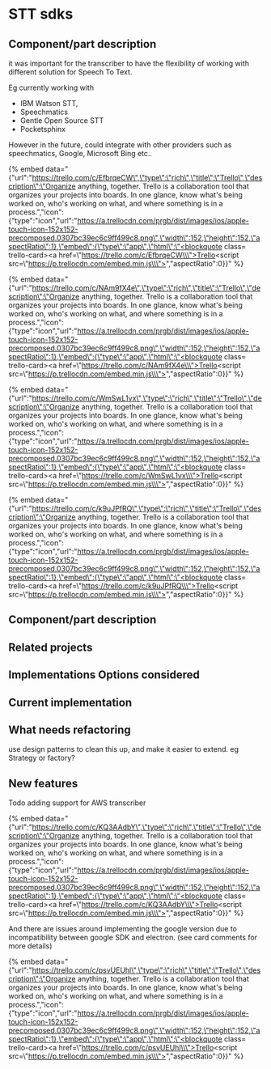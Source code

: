 # STT sdks

## Component/part description

it was important for the transcriber to have the flexibility of working with different solution for Speech To Text.

Eg currently working with

* IBM Watson STT, 
* Speechmatics
* Gentle Open Source STT
* Pocketsphinx 

However in the future, could integrate with other providers such as speechmatics, Google, Microsoft Bing etc..

{% embed data="{\"url\":\"https://trello.com/c/EfbrqeCW\",\"type\":\"rich\",\"title\":\"Trello\",\"description\":\"Organize anything, together. Trello is a collaboration tool that organizes your projects into boards. In one glance, know what\'s being worked on, who\'s working on what, and where something is in a process.\",\"icon\":{\"type\":\"icon\",\"url\":\"https://a.trellocdn.com/prgb/dist/images/ios/apple-touch-icon-152x152-precomposed.0307bc39ec6c9ff499c8.png\",\"width\":152,\"height\":152,\"aspectRatio\":1},\"embed\":{\"type\":\"app\",\"html\":\"<blockquote class= trello-card><a href=\\\"https://trello.com/c/EfbrqeCW\\\">Trello</a></blockquote><script src=\\\"https://p.trellocdn.com/embed.min.js\\\"></script>\",\"aspectRatio\":0}}" %}

{% embed data="{\"url\":\"https://trello.com/c/NAm9fX4e\",\"type\":\"rich\",\"title\":\"Trello\",\"description\":\"Organize anything, together. Trello is a collaboration tool that organizes your projects into boards. In one glance, know what\'s being worked on, who\'s working on what, and where something is in a process.\",\"icon\":{\"type\":\"icon\",\"url\":\"https://a.trellocdn.com/prgb/dist/images/ios/apple-touch-icon-152x152-precomposed.0307bc39ec6c9ff499c8.png\",\"width\":152,\"height\":152,\"aspectRatio\":1},\"embed\":{\"type\":\"app\",\"html\":\"<blockquote class= trello-card><a href=\\\"https://trello.com/c/NAm9fX4e\\\">Trello</a></blockquote><script src=\\\"https://p.trellocdn.com/embed.min.js\\\"></script>\",\"aspectRatio\":0}}" %}

{% embed data="{\"url\":\"https://trello.com/c/WmSwL1vx\",\"type\":\"rich\",\"title\":\"Trello\",\"description\":\"Organize anything, together. Trello is a collaboration tool that organizes your projects into boards. In one glance, know what\'s being worked on, who\'s working on what, and where something is in a process.\",\"icon\":{\"type\":\"icon\",\"url\":\"https://a.trellocdn.com/prgb/dist/images/ios/apple-touch-icon-152x152-precomposed.0307bc39ec6c9ff499c8.png\",\"width\":152,\"height\":152,\"aspectRatio\":1},\"embed\":{\"type\":\"app\",\"html\":\"<blockquote class= trello-card><a href=\\\"https://trello.com/c/WmSwL1vx\\\">Trello</a></blockquote><script src=\\\"https://p.trellocdn.com/embed.min.js\\\"></script>\",\"aspectRatio\":0}}" %}

{% embed data="{\"url\":\"https://trello.com/c/k9uJPfRQ\",\"type\":\"rich\",\"title\":\"Trello\",\"description\":\"Organize anything, together. Trello is a collaboration tool that organizes your projects into boards. In one glance, know what\'s being worked on, who\'s working on what, and where something is in a process.\",\"icon\":{\"type\":\"icon\",\"url\":\"https://a.trellocdn.com/prgb/dist/images/ios/apple-touch-icon-152x152-precomposed.0307bc39ec6c9ff499c8.png\",\"width\":152,\"height\":152,\"aspectRatio\":1},\"embed\":{\"type\":\"app\",\"html\":\"<blockquote class= trello-card><a href=\\\"https://trello.com/c/k9uJPfRQ\\\">Trello</a></blockquote><script src=\\\"https://p.trellocdn.com/embed.min.js\\\"></script>\",\"aspectRatio\":0}}" %}

## Component/part description

## Related projects

## Implementations Options considered

## Current implementation

## What needs refactoring

use design patterns to clean this up, and make it easier to extend. eg Strategy or factory?

## New features

Todo adding support for AWS transcriber 

{% embed data="{\"url\":\"https://trello.com/c/KQ3AAdbY\",\"type\":\"rich\",\"title\":\"Trello\",\"description\":\"Organize anything, together. Trello is a collaboration tool that organizes your projects into boards. In one glance, know what\'s being worked on, who\'s working on what, and where something is in a process.\",\"icon\":{\"type\":\"icon\",\"url\":\"https://a.trellocdn.com/prgb/dist/images/ios/apple-touch-icon-152x152-precomposed.0307bc39ec6c9ff499c8.png\",\"width\":152,\"height\":152,\"aspectRatio\":1},\"embed\":{\"type\":\"app\",\"html\":\"<blockquote class= trello-card><a href=\\\"https://trello.com/c/KQ3AAdbY\\\">Trello</a></blockquote><script src=\\\"https://p.trellocdn.com/embed.min.js\\\"></script>\",\"aspectRatio\":0}}" %}

 And there are issues around implementing the google version due to incompatibility between google SDK and electron. \(see card comments for more details\)

{% embed data="{\"url\":\"https://trello.com/c/psvUEUhl\",\"type\":\"rich\",\"title\":\"Trello\",\"description\":\"Organize anything, together. Trello is a collaboration tool that organizes your projects into boards. In one glance, know what\'s being worked on, who\'s working on what, and where something is in a process.\",\"icon\":{\"type\":\"icon\",\"url\":\"https://a.trellocdn.com/prgb/dist/images/ios/apple-touch-icon-152x152-precomposed.0307bc39ec6c9ff499c8.png\",\"width\":152,\"height\":152,\"aspectRatio\":1},\"embed\":{\"type\":\"app\",\"html\":\"<blockquote class= trello-card><a href=\\\"https://trello.com/c/psvUEUhl\\\">Trello</a></blockquote><script src=\\\"https://p.trellocdn.com/embed.min.js\\\"></script>\",\"aspectRatio\":0}}" %}


